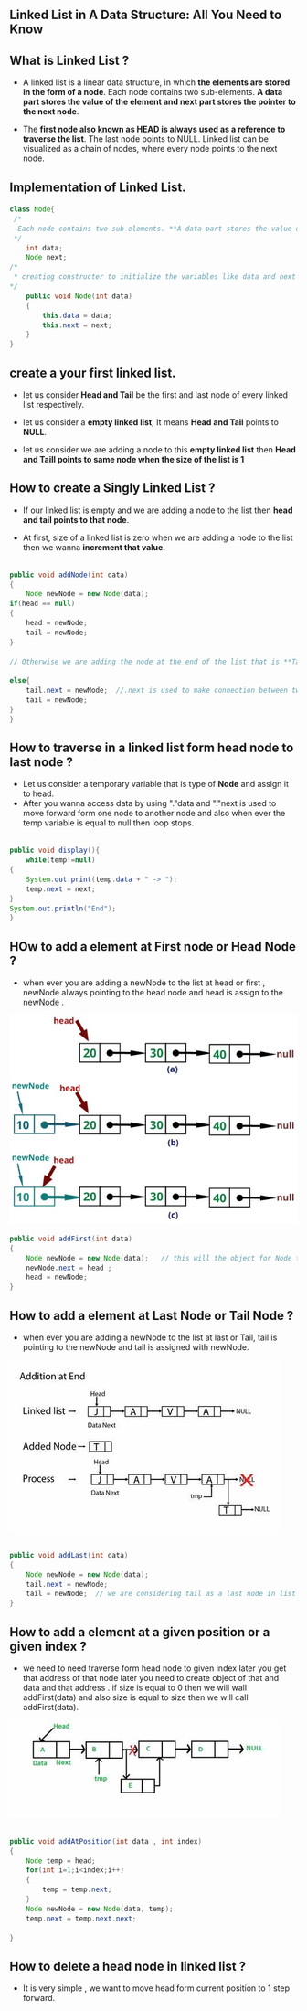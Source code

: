 ## Linked List in A Data Structure: All You Need to Know

## What is Linked List ?
- A linked list is a linear data structure, in which **the elements are stored in the form of a node**. Each node contains two sub-elements. **A data part stores the value of the element and next part stores the pointer to the next node**.

- The **first node also known as HEAD is always used as a reference to traverse the list**. The last node points to NULL. Linked list can be visualized as a chain of nodes, where every node points to the next node.

## Implementation of Linked List.

```java
class Node{
 /*
  Each node contains two sub-elements. **A data part stores the value of the element and next part stores the pointer to the next node
 */   
    int data;
    Node next;
/*
 * creating constructer to initialize the variables like data and next then  it will make it as linked list that contains  data and address pointing to a next value.
*/
    public void Node(int data)
    {
        this.data = data;
        this.next = next;
    }
}
```
## create a your first linked list.

- let us consider **Head and Tail** be the first and last node of every linked list respectively.
- let us consider a **empty linked list**, It means **Head and Tail** points to **NULL**. 

- let us consider we are adding a node to this **empty linked list** then **Head and Taill points to same node when the size of the list is 1**

## How to create a Singly Linked List ?

- If our linked list is empty and  we are adding a node to the list then **head and tail points to that node**.

- At first, size of a linked list is zero when we are adding a node to the list then we wanna **increment that value**.

```java

public void addNode(int data)
{
    Node newNode = new Node(data);
if(head == null)
{
    head = newNode;
    tail = newNode;
}

// Otherwise we are adding the node at the end of the list that is **Tail**. we wanna connect end of the list with **newNode** and **assigning newNode to Tail** and here also we are incrementing the size value.

else{
    tail.next = newNode;  //.next is used to make connection between two nodes.
    tail = newNode;
}
}
```

## How to traverse in a linked list form head node to last node ?

- Let us consider a temporary variable that is type of **Node** and assign it to head.
- After you wanna access data by using "."data and "."next is used to move forward form one node to another node and also when ever the temp variable is equal to null then loop stops.

```java

public void display(){
    while(temp!=null)
{
    System.out.print(temp.data + " -> ");
    temp.next = next;
}
System.out.println("End");
}
```

## HOw to add a element at First node or Head Node ?

- when ever you are adding a newNode to the list at head or first , newNode always pointing to the head node and head is assign to the newNode .

![Insertion in at head](https://github.com/HumbleFool830/100-Day-s-of-DSA-challenge-/blob/main/Images/insertion.jpg)

```java
public void addFirst(int data)
{
    Node newNode = new Node(data);   // this will the object for Node type or linked list 
    newNode.next = head ;
    head = newNode;
}

```

## How to add a element at Last Node or Tail Node ?

- when ever you are adding a newNode to the list at last or Tail, tail is pointing to the newNode and tail is assigned with newNode.

![Insert at end](https://github.com/HumbleFool830/100-Day-s-of-DSA-challenge-/blob/main/Images/insertatend.jpeg)

```java

public void addLast(int data)
{
    Node newNode = new Node(data);
    tail.next = newNode;
    tail = newNode;  // we are considering tail as a last node in list that's why only  we are moving tail to last node.
}
```

## How to add a element at a given position or a given index ?

- we need to need traverse form head node to given index later you get that address of that node later you need to create object of that and data and that address . if size is equal to 0 then we will wall addFirst(data) and also size is equal to size then we will call addFirst(data).

![Insert at position](https://github.com/HumbleFool830/100-Day-s-of-DSA-challenge-/blob/main/Images/insertatposition.jpeg)

```java 

public void addAtPosition(int data , int index)
{
    Node temp = head;
    for(int i=1;i<index;i++)
    {
        temp = temp.next;
    }
    Node newNode = new Node(data, temp);
    temp.next = temp.next.next;

}
```

## How to delete a head node in linked list ?

- It is very simple , we want to move head form current position to 1 step forward.



